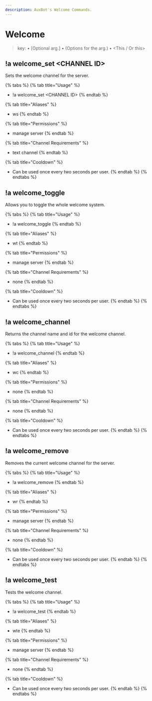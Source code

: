 ```yaml
---
description: AuxBot's Welcome Commands.
---
```


# Welcome

> key: • \[Optional arg.\] • \(Options for the arg.\) • &lt;This / Or this&gt;

## !a welcome\_set &lt;CHANNEL ID&gt;

Sets the welcome channel for the server.

{% tabs %}
{% tab title="Usage" %}
* !a welcome\_set &lt;CHANNEL ID&gt;
{% endtab %}

{% tab title="Aliases" %}
* ws
{% endtab %}

{% tab title="Permissions" %}
* manage server
{% endtab %}

{% tab title="Channel Requirements" %}
* text channel
{% endtab %}

{% tab title="Cooldown" %}
* Can be used once every two seconds per user.
{% endtab %}
{% endtabs %}

## !a welcome\_toggle

Allows you to toggle the whole welcome system.

{% tabs %}
{% tab title="Usage" %}
* !a welcome\_toggle
{% endtab %}

{% tab title="Aliases" %}
* wt
{% endtab %}

{% tab title="Permissions" %}
* manage server
{% endtab %}

{% tab title="Channel Requirements" %}
* none
{% endtab %}

{% tab title="Cooldown" %}
* Can be used once every two seconds per user.
{% endtab %}
{% endtabs %}

## !a welcome\_channel

Returns the channel name and id for the welcome channel.

{% tabs %}
{% tab title="Usage" %}
* !a welcome\_channel
{% endtab %}

{% tab title="Aliases" %}
* wc
{% endtab %}

{% tab title="Permissions" %}
* none
{% endtab %}

{% tab title="Channel Requirements" %}
* none
{% endtab %}

{% tab title="Cooldown" %}
* Can be used once every two seconds per user.
{% endtab %}
{% endtabs %}

## !a welcome\_remove

Removes the current welcome channel for the server.

{% tabs %}
{% tab title="Usage" %}
* !a welcome\_remove
{% endtab %}

{% tab title="Aliases" %}
* wr
{% endtab %}

{% tab title="Permissions" %}
* manage server
{% endtab %}

{% tab title="Channel Requirements" %}
* none
{% endtab %}

{% tab title="Cooldown" %}
* Can be used once every two seconds per user.
{% endtab %}
{% endtabs %}

## !a welcome\_test

Tests the welcome channel.

{% tabs %}
{% tab title="Usage" %}
* !a welcome\_test
{% endtab %}

{% tab title="Aliases" %}
* wte
{% endtab %}

{% tab title="Permissions" %}
* manage server
{% endtab %}

{% tab title="Channel Requirements" %}
* none
{% endtab %}

{% tab title="Cooldown" %}
* Can be used once every two seconds per user.
{% endtab %}
{% endtabs %}


